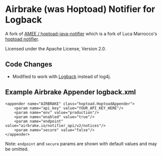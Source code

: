 Airbrake (was Hoptoad) Notifier for Logback
===========================================

A fork of [AMEE / hoptoad-java-notifier](https://github.com/AMEE/hoptoad-java-notifier) which is a fork of Luca Marrocco's [hoptoad notifier](http://code.google.com/p/hoptoad/).

Licensed under the Apache License, Version 2.0.


Code Changes
------------
* Modified to work with [Logback](http://logback.qos.ch/) instead of log4j.


Example Airbrake Appender logback.xml
-----------------------------------

    <appender name="AIRBRAKE" class="hoptoad.HoptoadAppender">
        <param name="api_key" value="YOUR_API_KEY_HERE"/>
        <param name="env" value="production"/>
        <param name="enabled" value="true"/>
        <param name="endpoint" value="airbrake.io/notifier_api/v2/notices"/>
        <param name="secure" value="false"/>
    </appender>

Note: `endpoint` and `secure` params are shown with default values and may be omitted.
